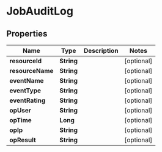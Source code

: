 
# JobAuditLog

## Properties
Name | Type | Description | Notes
------------ | ------------- | ------------- | -------------
**resourceId** | **String** |  |  [optional]
**resourceName** | **String** |  |  [optional]
**eventName** | **String** |  |  [optional]
**eventType** | **String** |  |  [optional]
**eventRating** | **String** |  |  [optional]
**opUser** | **String** |  |  [optional]
**opTime** | **Long** |  |  [optional]
**opIp** | **String** |  |  [optional]
**opResult** | **String** |  |  [optional]



